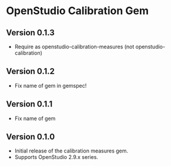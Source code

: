 # OpenStudio Calibration Gem

## Version 0.1.3

* Require as openstudio-calibration-measures (not openstudio-calibration)

## Version 0.1.2

* Fix name of gem in gemspec!

## Version 0.1.1

* Fix name of gem

## Version 0.1.0

* Initial release of the calibration measures gem.
* Supports OpenStudio 2.9.x series.
